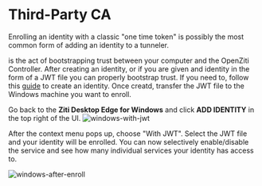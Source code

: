 # Third-Party CA

Enrolling an identity with a classic "one time token" is possibly the most common form of adding an identity to
a tunneler.

is the act of bootstrapping trust between your computer and the OpenZiti Controller.
After creating an identity, or if you are given and identity in the form of a JWT file you can properly
bootstrap trust. If you need to, follow this [guide](/docs/learn/core-concepts/identities/creating) to
create an identity. Once creatd, transfer the JWT file to the Windows machine you want to enroll.

Go back to the **Ziti Desktop Edge for Windows** and click **ADD IDENTITY** in the top right of the UI.
![windows-with-jwt](/img/clients/windows-with-jwt.png)

After the context menu pops up, choose "With JWT". Select the JWT file and your identity will be enrolled.
You can now selectively enable/disable the service and see how many individual services your identity has access to.

![windows-after-enroll](/img/clients/windows-after-enroll.png)
